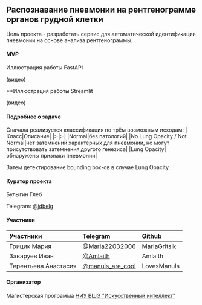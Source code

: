 ## Распознавание пневмонии на рентгенограмме органов грудной клетки

Цель проекта - разработать сервис для автоматической идентификации пневмонии на основе анализа рентгенограммы. 

#### MVP
Иллюстрация работы FastAPI

(видео)

**Иллюстрация работы Streamlit

(видео)

#### Подробнее о задаче
Сначала реализуется классификация по трём возможным исходам:
|Класс|Описание|
|:-|:-|
|Normal|без патологий|
|No Lung Opacity / Not Normal|нет затемнений характерных для пневмонии, но могут присутствовать затемнения другого генезиса|
|Lung Opacity|обнаружены признаки пневмонии|

Затем детектирование bounding box-ов в случае Lung Opacity.


#### Куратор проекта
Булыгин Глеб

Telegram: [@jdbelg](https://t.me/jdbelg)

#### Участники
|Участники|Telegram|Github|
|:-|:-|:-|
|Грицик Мария|[@Maria22032006](https://t.me/Maria22032006)|MariaGritsik|
|Заваруев Иван|[@Amlaith](https://t.me/Amlaith)|Amlaith|
|Терентьева Анастасия|[@manuls_are_cool](https://t.me/manuls_are_cool)|LovesManuls|


#### Организатор
Магистерская программа [НИУ ВШЭ "Искусственный интеллект"](https://www.hse.ru/ma/mlds/ "Страница программы на hse.ru")
